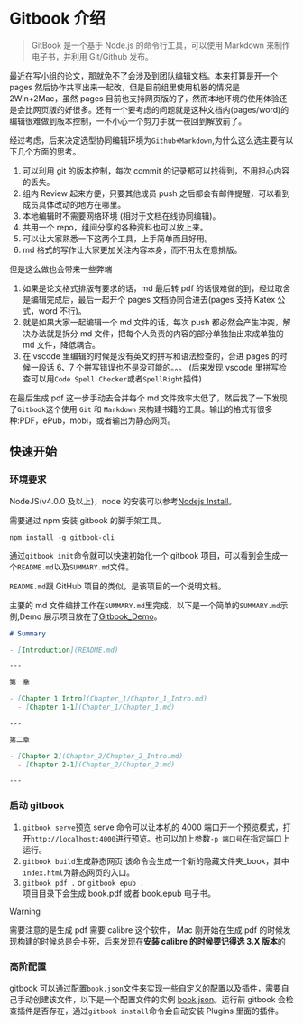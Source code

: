 # Gitbook 介绍

> GitBook 是一个基于 Node.js 的命令行工具，可以使用 Markdown 来制作电子书，并利用 Git/Github 发布。

最近在写小组的论文，那就免不了会涉及到团队编辑文档。本来打算是开一个 pages 然后协作共享出来一起改，但是目前组里使用机器的情况是 2Win+2Mac，虽然 pages 目前也支持网页版的了，然而本地环境的使用体验还是会比网页版的好很多。还有一个要考虑的问题就是这种文档内(pages/word)的编辑很难做到版本控制，一不小心一个剪刀手就一夜回到解放前了。

经过考虑，后来决定选型协同编辑环境为`Github+Markdown`,为什么这么选主要有以下几个方面的思考。

1. 可以利用 git 的版本控制，每次 commit 的记录都可以找得到，不用担心内容的丢失。
2. 组内 Review 起来方便，只要其他成员 push 之后都会有邮件提醒，可以看到成员具体改动的地方在哪里。
3. 本地编辑时不需要网络环境 (相对于文档在线协同编辑)。
4. 共用一个 repo，组间分享的各种资料也可以放上来。
5. 可以让大家熟悉一下这两个工具，上手简单而且好用。
6. md 格式的写作让大家更加关注内容本身，而不用太在意排版。

但是这么做也会带来一些弊端

1. 如果是论文格式排版有要求的话，md 最后转 pdf 的话很难做的到，经过取舍是编辑完成后，最后一起开个 pages 文档协同合进去(pages 支持 Katex 公式，word 不行)。
2. 就是如果大家一起编辑一个 md 文件的话，每次 push 都必然会产生冲突，解决办法就是拆分 md 文件，把每个人负责的内容的部分单独抽出来成单独的 md 文件，降低耦合。
3. 在 vscode 里编辑的时候是没有英文的拼写和语法检查的，合进 pages 的时候一段话 6、7 个拼写错误也不是没可能的。。。
   (后来发现 vscode 里拼写检查可以用`Code Spell Checker`或者`SpellRight`插件)

在最后生成 pdf 这一步手动去合并每个 md 文件效率太低了，然后找了一下发现了`Gitbook`这个使用 `Git` 和 `Markdown` 来构建书籍的工具。输出的格式有很多种:PDF，ePub，mobi，或者输出为静态网页。

## 快速开始

### 环境要求

NodeJS(v4.0.0 及以上)，node 的安装可以参考[Nodejs Install](../DevOps/NodeInstall.md)。

需要通过 npm 安装 gitbook 的脚手架工具。

```shell
npm install -g gitbook-cli
```

通过`gitbook init`命令就可以快速初始化一个 gitbook 项目，可以看到会生成一个`README.md`以及`SUMMARY.md`文件。

`README.md`跟 GitHub 项目的类似，是该项目的一个说明文档。

主要的 md 文件编排工作在`SUMMARY.md`里完成，以下是一个简单的`SUMMARY.md`示例,Demo 展示项目放在了[Gitbook_Demo](https://github.com/wswdavid/Gitbook_Demo)。

```markdown
# Summary

- [Introduction](README.md)

---

第一章

- [Chapter 1 Intro](Chapter_1/Chapter_1_Intro.md)
  - [Chapter 1-1](Chapter_1/Chapter_1.md)

---

第二章

- [Chapter 2](Chapter_2/Chapter_2_Intro.md)
  - [Chapter 2-1](Chapter_2/Chapter_2.md)

---
```

### 启动 gitbook

1. `gitbook serve`预览
   serve 命令可以让本机的 4000 端口开一个预览模式，打开`http://localhost:4000`进行预览。也可以加上参数`-p 端口号`在指定端口上运行。
2. `gitbook build`生成静态网页
   该命令会生成一个新的隐藏文件夹\_book，其中`index.html`为静态网页的入口。
3. `gitbook pdf .` or `gitbook epub .`  
   项目目录下会生成 book.pdf 或者 book.epub 电子书。

> [!WARNING]
> 需要注意的是生成 pdf 需要 calibre 这个软件， Mac 刚开始在生成 pdf 的时候发现构建的时候总是会卡死，后来发现在**安装 calibre 的时候要记得选 3.X 版本**的

### 高阶配置

gitbook 可以通过配置`book.json`文件来实现一些自定义的配置以及插件，需要自己手动创建该文件，以下是一个配置文件的实例 [book.json](./GitbookStructure.md)。运行前 gitbook 会检查插件是否存在，通过`gitbook install`命令会自动安装 Plugins 里面的插件。

